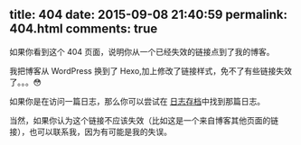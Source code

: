 title: 404
date: 2015-09-08 21:40:59
permalink: 404.html
comments: true
---
如果你看到这个 404 页面，说明你从一个已经失效的链接点到了我的博客。

我把博客从 WordPress 换到了 Hexo,加上修改了链接样式，免不了有些链接失效了。。。😳

如果你是在访问一篇日志，那么你可以尝试在 [日志存档](http://localhost:4000/all-archives)中找到那篇日志。

当然，如果你认为这个链接不应该失效（比如这是一个来自博客其他页面的链接），也可以联系我，因为有可能是我的失误。